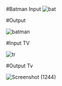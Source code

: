 #Batman  Input 
![bat](https://github.com/RezaBarghamadi/my-python/assets/43950994/9be6612e-b6b1-48b2-9e5b-ba5b869c8765)



#Output 

![batman](https://github.com/RezaBarghamadi/my-python/assets/43950994/731e20ec-cd36-4a71-9122-7351f52f0132)

#Input TV



![tr](https://github.com/RezaBarghamadi/my-python/assets/43950994/a5804ed0-cf82-4fa7-b40a-bbefc3b8be8b)



#Output Tv

![Screenshot (1244)](https://github.com/RezaBarghamadi/my-python/assets/43950994/30aaae7a-678e-4be6-87c7-2ea9e0b5896c)
